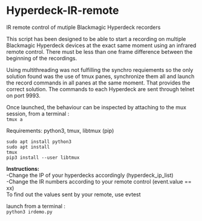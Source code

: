# Hyperdeck-IR-remote
IR remote control of mutiple Blackmagic Hyperdeck recorders

This script has been designed to be able to start a recording on multiple Blackmagic Hyperdeck devices at the exact same moment using an infrared remote control. 
There must be less than one frame difference between the beginning of the recordings.

Using multithreading was not fulfilling the synchro requiements so the only solution found was the use of tmux panes, synchronize them all and launch the record commands in all panes at the same moment. That provides the correct solution. The commands to each Hyperdeck are sent through telnet on port 9993.

Once launched, the behaviour can be inspected by attaching to the mux session, from a terminal : <br>
<code>tmux a</code>

Requirements: python3, tmux, libtmux (pip)


<code>sudo apt install python3</code><br>
<code>sudo apt install tmux</code><br>
<code>pip3 install --user libtmux</code><br>

<b>Instructions:</b><br> 
-Change the IP of your hyperdecks accordingly (hyperdeck_ip_list)<br>
-Change the IR numbers according to your remote control (event.value == xx)<br>
To find out the values sent by your remote, use evtest 

launch from a terminal : <br>
<code>python3 irdemo.py</code>



